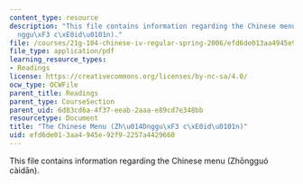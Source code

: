 ```yaml
---
content_type: resource
description: "This file contains information regarding the Chinese menu (Zh\u014D\
  nggu\xF3 c\xE0id\u0101n)."
file: /courses/21g-104-chinese-iv-regular-spring-2006/efd6de013aa4945e92f92257a4429660_MIT21G_104S06_menu.pdf
file_type: application/pdf
learning_resource_types:
- Readings
license: https://creativecommons.org/licenses/by-nc-sa/4.0/
ocw_type: OCWFile
parent_title: Readings
parent_type: CourseSection
parent_uid: 6d83cd6a-4f37-eeab-2aaa-e89cd7e348bb
resourcetype: Document
title: "The Chinese Menu (Zh\u014Dnggu\xF3 c\xE0id\u0101n)"
uid: efd6de01-3aa4-945e-92f9-2257a4429660
---
```

This file contains information regarding the Chinese menu (Zhōngguó càidān).